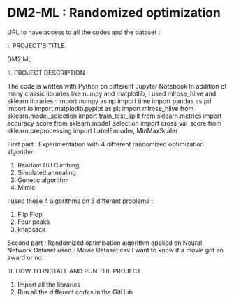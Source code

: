 # DM2-ML : Randomized optimization

URL to have access to all the codes and the dataset :

I. PROJECT'S TITLE

DM2 ML

II. PROJECT DESCRIPTION

The code is written with Python on different Jupyter Notebook
In addition of many classic libraries like numpy and matplotlib, I used mlrose_hiive and sklearn libraries :
import numpy as np
import time
import pandas as pd
import io
import matplotlib.pyplot as plt
import mlrose_hiive
from sklearn.model_selection import train_test_split
from sklearn.metrics import accuracy_score
from sklearn.model_selection import cross_val_score
from sklearn.preprocessing import LabelEncoder, MinMaxScaler


First part : Experimentation with 4 different randomized optimization algorithm
1. Random Hill Climbing
2. Simulated annealing
3. Genetic algorithm
4. Mimic

I used these 4 algorithms on 3 different problems :
1. Flip Flop
2. Four peaks
3. knapsack

Second part : Randomized optimisation algorithm applied on Neural Network
Dataset used : Movie Dataset.csv
I want to know if a movie got an award or no.

III. HOW TO INSTALL AND RUN THE PROJECT

1. Import all the libraries
2. Run all the different codes in the GitHub

